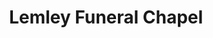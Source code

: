---
title: "Lemley Funeral Chapel"
url: /sedro-woolley/lemley-funeral-chapel/
shop: funeral directors
---